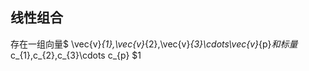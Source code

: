 ## 线性组合
<script type="text/javascript" src="http://cdn.mathjax.org/mathjax/latest/MathJax.js?config=TeX-AMS-MML_HTMLorMML"> </script>

存在一组向量$ \vec{v}_{1},\vec{v}_{2},\vec{v}_{3}\cdots\vec{v}_{p}$和标量$c_{1},c_{2},c_{3}\cdots c_{p} $1

